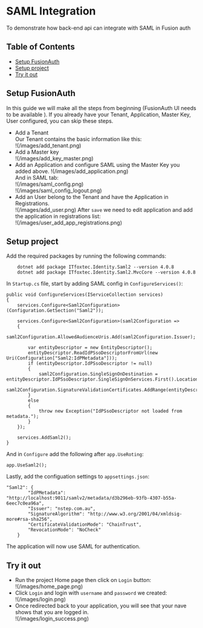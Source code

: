 # SAML Integration

To demonstrate how back-end api can integrate with SAML in Fusion auth
## Table of Contents
* [Setup FusionAuth](#setup-fusion-auth)
* [Setup project](#setup-project)
* [Try it out](#usage)


## Setup FusionAuth
In this guide we will make all the steps from beginning (FusionAuth UI needs to be available ). If you already have your Tenant, Application, Master Key, User configured, you can skip these steps.
- Add a Tenant  
  Our Tenant contains the basic information like this:  
   !(/images/add_tenant.png)
- Add a Master key   
  !(/images/add_key_master.png)
- Add an Application and configure SAML using the Master Key you added above.
  !(/images/add_application.png)  
  And in SAML tab:  
  !(/images/saml_config.png)  
  !(/images/saml_config_logout.png)
- Add an User belong to the Tenant and have the Application in Registrations.  
  !(/images/add_user.png)
  After ```save``` we need to edit application and add the application in registrations list:  
  !(/images/user_add_app_registrations.png)
## Setup project
  Add the required packages by running the following commands:  
  
 ```
     dotnet add package ITfoxtec.Identity.Saml2 --version 4.0.8  
     dotnet add package ITfoxtec.Identity.Saml2.MvcCore --version 4.0.8
```
In ```Startup.cs``` file, start by adding SAML config in ```ConfigureServices()```:  
```
public void ConfigureServices(IServiceCollection services)
{
    services.Configure<Saml2Configuration>(Configuration.GetSection("Saml2"));

    services.Configure<Saml2Configuration>(saml2Configuration =>
    {
        saml2Configuration.AllowedAudienceUris.Add(saml2Configuration.Issuer);

        var entityDescriptor = new EntityDescriptor();
        entityDescriptor.ReadIdPSsoDescriptorFromUrl(new Uri(Configuration["Saml2:IdPMetadata"]));
        if (entityDescriptor.IdPSsoDescriptor != null)
        {
            saml2Configuration.SingleSignOnDestination = entityDescriptor.IdPSsoDescriptor.SingleSignOnServices.First().Location;
            saml2Configuration.SignatureValidationCertificates.AddRange(entityDescriptor.IdPSsoDescriptor.SigningCertificates);
        }
        else
        {
            throw new Exception("IdPSsoDescriptor not loaded from metadata.");
        }
    });

    services.AddSaml2();  
}
```  
And in ```Configure``` add the following after ```app.UseRoting```: 
```
app.UseSaml2();
```  
Lastly, add the configuation settings to ```appsettings.json```:  
```
"Saml2": {
        "IdPMetadata": "http://localhost:9011/samlv2/metadata/d3b296eb-93fb-4307-b55a-6eec7c0ea96a",
        "Issuer": "nstep.com.au",
        "SignatureAlgorithm": "http://www.w3.org/2001/04/xmldsig-more#rsa-sha256",
        "CertificateValidationMode": "ChainTrust",
        "RevocationMode": "NoCheck"
    }
```
The application will now use SAML for authentication.
## Try it out
- Run the project Home page then click on ```Login``` button:  
!(/images/home_page.png)  
- Click ```Login``` and login with ```username``` and ```password``` we created:  
  !(/images/login.png)  
- Once redirected back to your application, you will see that your nave shows that you are logged in.  
  !(/images/login_success.png) 

